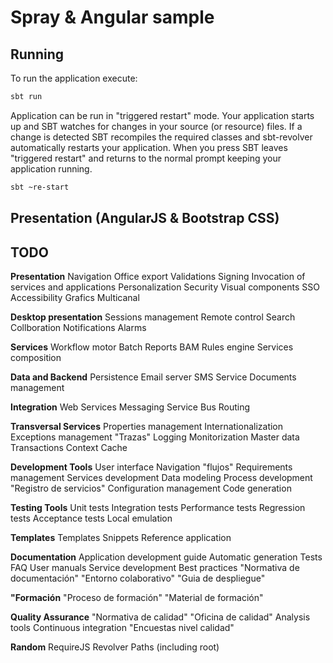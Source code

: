 Spray & Angular sample
======================

Running
-------

To run the application execute:

```bash
sbt run
```

Application can be run in "triggered restart" mode.
Your application starts up and SBT watches for changes in your source (or resource) files.
If a change is detected SBT recompiles the required classes and sbt-revolver automatically restarts your application.
When you press <ENTER> SBT leaves "triggered restart" and returns to the normal prompt keeping your application running.

```bash
sbt ~re-start
```


Presentation (AngularJS & Bootstrap CSS)
----------------------------------------



TODO
----

**Presentation**
Navigation
Office export
Validations
Signing
Invocation of services and applications
Personalization
Security
Visual components
SSO
Accessibility
Grafics
Multicanal

**Desktop presentation**
Sessions management
Remote control
Search
Collboration
Notifications
Alarms

**Services**
Workflow motor
Batch
Reports
BAM
Rules engine
Services composition

**Data and Backend**
Persistence
Email server
SMS Service
Documents management

**Integration**
Web Services
Messaging
Service Bus
Routing

**Transversal Services**
Properties management
Internationalization
Exceptions management
"Trazas"
Logging
Monitorization
Master data
Transactions
Context
Cache

**Development Tools**
User interface
Navigation "flujos"
Requirements management
Services development
Data modeling
Process development
"Registro de servicios"
Configuration management
Code generation

**Testing Tools**
Unit tests
Integration tests
Performance tests
Regression tests
Acceptance tests
Local emulation

**Templates**
Templates
Snippets
Reference application

**Documentation**
Application development guide
Automatic generation
Tests
FAQ
User manuals
Service development
Best practices
"Normativa de documentación"
"Entorno colaborativo"
"Guia de despliegue"

**"Formación**
"Proceso de formación"
"Material de formación"

**Quality Assurance**
"Normativa de calidad"
"Oficina de calidad"
Analysis tools
Continuous integration
"Encuestas nivel calidad"



**Random**
RequireJS
Revolver
Paths (including root)
